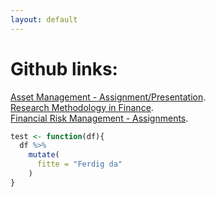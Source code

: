 ```yaml
---
layout: default
---
```


# Github links:

[Asset Management - Assignment/Presentation](https://github.com/OliverFrisvoll/ResMeth_Ass/invitations). <br>
[Research Methodology in Finance](https://github.com/OliverFrisvoll/AssetManage_Ass/invitations). <br>
[Financial Risk Management - Assignments](https://github.com/OliverFrisvoll/Financial_risk_assignments/invitations).

```r
test <- function(df){
  df %>%
    mutate(
      fitte = "Ferdig da"
    )
}
```

<br>

